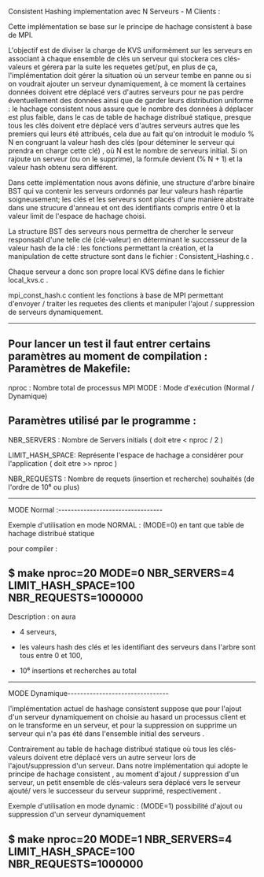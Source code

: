Consistent Hashing implementation avec N Serveurs - M Clients :

Cette implémentation se base sur le principe de hachage consistent à base de MPI.

L'objectif est de diviser la charge de KVS uniformèment sur les serveurs en associant à chaque ensemble de clés un serveur qui stockera ces clés-valeurs et gérera par la suite les requetes get/put, en plus de ça, l'implémentation doit gérer la situation où un serveur tembe en panne ou si on voudrait ajouter un serveur dynamiquement, à ce moment là certaines données doivent etre déplacé vers d'autres serveurs pour ne pas perdre éventuellement des données ainsi que de garder leurs distribution uniforme : le hachage consistent nous assure que le nombre des données à déplacer est plus faible, dans le cas de table de hachage distribué statique, presque tous les clés doivent etre déplacé vers d'autres serveurs autres que les premiers qui leurs été attribués, cela due au fait qu'on introduit le modulo % N en congruant la valeur hash des clés (pour déteminer le serveur qui prendra en charge cette clé) , où N est le nombre de serveurs initial. Si on rajoute un serveur (ou on le supprime), la formule devient (% N + 1) et la valeur hash obtenu sera différent.

Dans cette implémentation nous avons définie, une structure d'arbre binaire BST qui va contenir les serveurs ordonnés par leur valeurs hash répartie soigneusement; les clés et les serveurs sont placés d'une manière abstraite dans une strucure d'anneau et ont des identifiants compris entre 0 et la valeur limit de l'espace de hachage choisi.

La structure BST des serveurs nous permettra de chercher le serveur responsabl d'une telle clé (clé-valeur) en déterminant le successeur de la valeur hash de la clé : les fonctions permettant la création, et la manipulation de cette structure sont dans le fichier : Consistent_Hashing.c .

Chaque serveur a donc son propre local KVS défine dans le fichier local_kvs.c .

mpi_const_hash.c contient les fonctions à base de MPI permettant d'envoyer / traiter les requetes des clients et manipuler l'ajout / suppression de serveurs dynamiquement.

--------------------------------------------------------------------------------------------------------------------------
Pour lancer un test il faut entrer certains paramètres au moment de compilation :
Paramètres de Makefile:
------------------------
nproc		: 	Nombre total de processus MPI
MODE		:	Mode d'exécution (Normal / Dynamique)

Paramètres utilisé par le programme :
-------------------------------------
NBR_SERVERS 	:	Nombre de Servers initials ( doit etre < nproc / 2 )

LIMIT_HASH_SPACE:	Représente l'espace de hachage a considérer pour l'application ( doit etre >> nproc )

NBR_REQUESTS	:	Nombre de requets (insertion et recherche) souhaités (de l'ordre de 10⁶ ou plus)

---------------------------------------------------------------------------------------------------------------------------
MODE Normal :---------------------------------

Exemple d'utilisation en mode NORMAL :	(MODE=0) en tant que table de hachage distribué statique

pour compiler 	:

$ make nproc=20 MODE=0 NBR_SERVERS=4 LIMIT_HASH_SPACE=100 NBR_REQUESTS=1000000
-------------------------------------------------------------------------------

Description : on aura 

-	4 serveurs,
 
-	les valeurs hash des clés et les identifiant des serveurs dans l'arbre sont tous entre 0 et 100, 

-	10⁶ insertions et recherches au total

---------------------------------------------------------------------------------------------------------------------------
MODE Dynamique--------------------------------

l'implémentation actuel de hashage consistent suppose que pour l'ajout d'un serveur dynamiquement on choisie au hasard un processus client et on le transforme en un serveur, et pour la suppression on supprime un serveur qui n'a pas été dans l'ensemble initial des serveurs .

Contrairement au table de hachage distribué statique où tous les clés-valeurs doivent etre déplacé vers un autre serveur lors de l'ajout/suppression d'un serveur. Dans notre implémentation qui adopte le principe de hachage consistent , au moment d'ajout / suppression d'un serveur, un petit ensemble de clés-valeurs sera déplacé vers le serveur ajouté/ vers le successeur du serveur supprimé, respectivement .

Exemple d'utilisation en mode dynamic : (MODE=1) possibilité d'ajout ou suppression d'un serveur dynamiquement

$ make nproc=20 MODE=1 NBR_SERVERS=4 LIMIT_HASH_SPACE=100 NBR_REQUESTS=1000000
------------------------------------------------------------------------------



